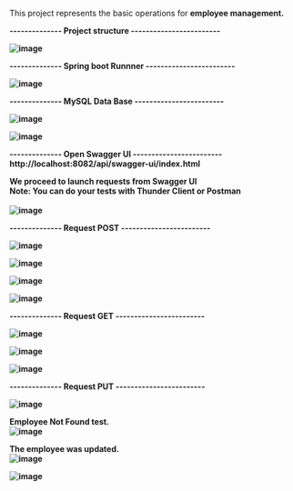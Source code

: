 This project represents the basic operations for <strong>employee management<strong>.<br>

-------------- <strong>Project structure<strong> ------------------------

![image](https://github.com/user-attachments/assets/113658a8-adb0-4422-be4a-a640e20812f4)

-------------- <strong>Spring boot Runnner</strong> ------------------------

![image](https://github.com/user-attachments/assets/d4e47d6e-893a-4104-8482-a45ba4c2a8f3)

-------------- <strong>MySQL Data Base</strong> ------------------------

![image](https://github.com/user-attachments/assets/1663c695-695b-4123-a25f-163ffb7959a0)

![image](https://github.com/user-attachments/assets/7e0854b0-7229-41f0-aeb9-fde14f5bf280)

-------------- <strong>Open Swagger UI</strong> ------------------------
<br>
http://localhost:8082/api/swagger-ui/index.html

We proceed to launch requests from Swagger UI
<br>
Note: You can do your tests with <strong>Thunder Client</strong> or <strong>Postman</strong><br>
<br>
![image](https://github.com/user-attachments/assets/8c117e04-e1f4-4143-9c7e-90df410ba272)

-------------- <strong>Request POST</strong> ------------------------

![image](https://github.com/user-attachments/assets/30f5146a-9783-4f81-9ce6-2d4b68bd8a4a)

![image](https://github.com/user-attachments/assets/9d288a7d-4dd1-4f51-aa46-b0127393d260)

![image](https://github.com/user-attachments/assets/2111f665-487a-4bb5-9ce9-13676d02f81c)

![image](https://github.com/user-attachments/assets/6e59e57c-6fac-479b-bbd1-323498e21f6b)

-------------- <strong>Request GET</strong> ------------------------

![image](https://github.com/user-attachments/assets/d5d5b0c3-4b10-4704-bfda-5c3ba96640d8)

![image](https://github.com/user-attachments/assets/97cddf20-e951-4639-8d3f-c181d489c6a0)

![image](https://github.com/user-attachments/assets/9e621d83-7112-4e0f-ba08-c956be805cd9)

-------------- <strong>Request PUT</strong> ------------------------

![image](https://github.com/user-attachments/assets/2a2a0f84-fde3-4d0f-a37d-5d86f9694bfd)

Employee Not Found test.<br>
![image](https://github.com/user-attachments/assets/d268270c-c7b2-41a1-b318-8bf20bb3b7a6)

The employee was updated.<br>
![image](https://github.com/user-attachments/assets/06e8301d-18f2-44ed-92e8-7e7b11a71c77)

![image](https://github.com/user-attachments/assets/0583c80a-55ae-4573-bd12-4c62402c29a0)



